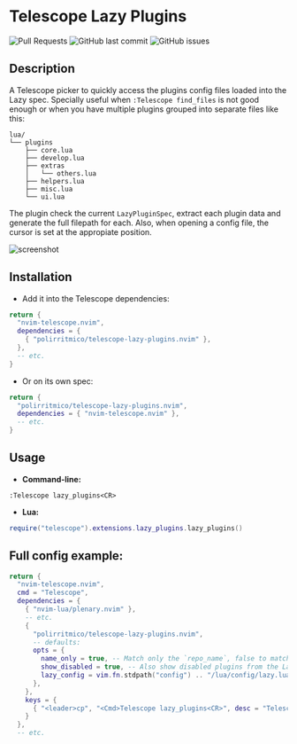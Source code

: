 # Telescope Lazy Plugins

<!-- panvimdoc-ignore-start -->

![Pull Requests](https://img.shields.io/badge/Pull_Requests-Welcome-a4e400?style=flat-square)
![GitHub last commit](https://img.shields.io/github/last-commit/polirritmico/telescope-lazy-plugins.nvim/main?style=flat-square&color=62d8f1)
![GitHub issues](https://img.shields.io/github/issues/polirritmico/telescope-lazy-plugins.nvim?style=flat-square&color=fc1a70)

<!-- panvimdoc-ignore-end -->

## Description

A Telescope picker to quickly access the plugins config files loaded into the
Lazy spec. Specially useful when `:Telescope find_files` is not good enough or
when you have multiple plugins grouped into separate files like this:

```
lua/
└── plugins
    ├── core.lua
    ├── develop.lua
    ├── extras
    │   └── others.lua
    ├── helpers.lua
    ├── misc.lua
    └── ui.lua
```

The plugin check the current `LazyPluginSpec`, extract each plugin data and
generate the full filepath for each. Also, when opening a config file, the
cursor is set at the appropiate position.

<!-- panvimdoc-ignore-start -->

![screenshot](https://github.com/polirritmico/telescope-lazy-plugins.nvim/assets/24460484/79fa1730-4861-41a6-8fce-fe1680fb2a0b)

<!-- panvimdoc-ignore-end -->

## Installation

- Add it into the Telescope dependencies:

```lua
return {
  "nvim-telescope.nvim",
  dependencies = {
    { "polirritmico/telescope-lazy-plugins.nvim" },
  },
  -- etc.
}
```

- Or on its own spec:

```lua
return {
  "polirritmico/telescope-lazy-plugins.nvim",
  dependencies = { "nvim-telescope.nvim" },
  -- etc.
}
```

## Usage

- **Command-line:**

```vimscript
:Telescope lazy_plugins<CR>
```

- **Lua:**

```lua
require("telescope").extensions.lazy_plugins.lazy_plugins()
```

## Full config example:

```lua
return {
  "nvim-telescope.nvim",
  cmd = "Telescope",
  dependencies = {
    { "nvim-lua/plenary.nvim" },
    -- etc.
    {
      "polirritmico/telescope-lazy-plugins.nvim",
      -- defaults:
      opts = {
        name_only = true, -- Match only the `repo_name`, false to match the full `account/repo_name`
        show_disabled = true, -- Also show disabled plugins from the Lazy spec.
        lazy_config = vim.fn.stdpath("config") .. "/lua/config/lazy.lua", -- Optional. Path to the lua file containing the lazy `setup()` call. So e.g. you could search `lazy` and open your `lazy.lua` file.
      },
    },
    keys = {
      { "<leader>cp", "<Cmd>Telescope lazy_plugins<CR>", desc = "Telescope: Plugins configurations" },
    }
  },
  -- etc.
```

